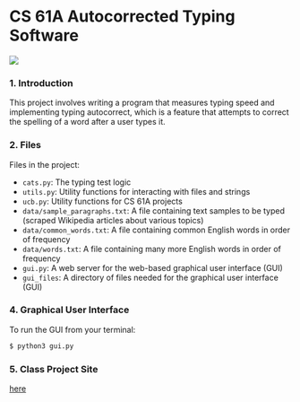 # CS 61A Autocorrected Typing Software

![](https://github.com/shelleytao/cats/blob/master/gui_files/GUI%20Capture.gif)

### 1. Introduction
This project involves writing a program that measures typing speed and implementing typing autocorrect, which is a feature that attempts to correct the spelling of a word after a user types it.

### 2. Files
Files in the project:

* `cats.py`: The typing test logic
* `utils.py`: Utility functions for interacting with files and strings
* `ucb.py`: Utility functions for CS 61A projects
* `data/sample_paragraphs.txt`: A file containing text samples to be typed (scraped Wikipedia articles about various topics)
* `data/common_words.txt`: A file containing common English words in order of frequency
* `data/words.txt`: A file containing many more English words in order of frequency
* `gui.py`: A web server for the web-based graphical user interface (GUI)
* `gui_files`: A directory of files needed for the graphical user interface (GUI)

### 4. Graphical User Interface
To run the GUI from your terminal:
```sh
$ python3 gui.py
```
### 5. Class Project Site
[here]

[here]: <https://inst.eecs.berkeley.edu/~cs61a/sp20/proj/cats/>
